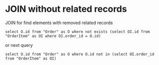 # JOIN without related records

JOIN for find elements with removed related records

    select O.id from "Order" as O where not exists (select OI.id from "OrderItem" as OI where OI.order_id = O.id)

or next query

    select O.id from "Order" as O where O.id not in (select OI.order_id from "OrderItem" as OI)

